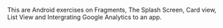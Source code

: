This are Android exercises on Fragments, The Splash Screen, Card view, List View and Intergrating Google Analytics to an app.
